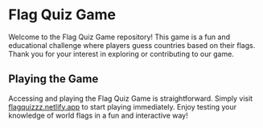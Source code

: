 # Flag Quiz Game

Welcome to the Flag Quiz Game repository! This game is a fun and educational challenge where players guess countries based on their flags. Thank you for your interest in exploring or contributing to our game.

## Playing the Game

Accessing and playing the Flag Quiz Game is straightforward. Simply visit [flagquizzz.netlify.app](https://flagquizzz.netlify.app/) to start playing immediately. Enjoy testing your knowledge of world flags in a fun and interactive way!
